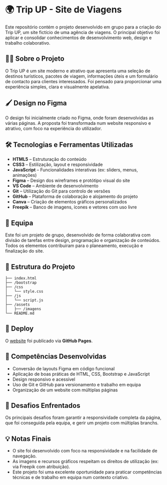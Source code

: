 # 🌍 Trip UP - Site de Viagens

Este repositório contém o projeto desenvolvido em grupo para a criação do Trip UP, um site fictício de uma agência de viagens. O principal objetivo foi aplicar e consolidar conhecimentos de desenvolvimento web, design e trabalho colaborativo.

## 👩‍💻 Sobre o Projeto
O Trip UP é um site moderno e atrativo que apresenta uma seleção de destinos turísticos, pacotes de viagem, informações úteis e um formulário de contacto para clientes interessados. Foi pensado para proporcionar uma experiência simples, clara e visualmente apelativa.

## 🖌️ Design no Figma
O design foi inicialmente criado no Figma, onde foram desenvolvidas as várias páginas. A proposta foi transformada num website responsivo e atrativo, com foco na experiência do utilizador.

## 🛠️ Tecnologias e Ferramentas Utilizadas
- **HTML5** – Estruturação do conteúdo
- **CSS3** – Estilização, layout e responsividade
- **JavaScript** – Funcionalidades interativas (ex: sliders, menus, animações)
- **Figma** – Design dos wireframes e protótipo visual do site
- **VS Code** – Ambiente de desenvolvimento
- **Git** – Utilização do Git para controlo de versões
- **GitHub** – Plataforma de colaboração e alojamento do projeto
- **Canva** – Criação de elementos gráficos personalizados
- **Freepik** – Banco de imagens, ícones e vetores com uso livre

## 👥 Equipa
Este foi um projeto de grupo, desenvolvido de forma colaborativa com divisão de tarefas entre design, programação e organização de conteúdos. Todos os elementos contribuíram para o planeamento, execução e finalização do site.

## 📁 Estrutura do Projeto
```
├── index.html
├── /bootstrap
├── /css
│   └── style.css
├── /js
│   └── script.js
├── /assets
│   ├── /imagens
└── README.md
```

## 🚀 Deploy
O [website](https://marcelovalente1990.github.io/siteviagens/) foi publicado via **GitHub Pages**.

## 🧠 Competências Desenvolvidas
- Conversão de layouts Figma em código funcional
- Aplicação de boas práticas de HTML, CSS, Bootstrap e JavaScript
- Design responsivo e acessível
- Uso de Git e GitHub para versionamento e trabalho em equipa
- Organização de um website com múltiplas páginas

## 🤯 Desafios Enfrentados
Os principais desafios foram garantir a responsividade completa da página, que foi conseguida pela equipa, e gerir um projeto com múltiplas branchs.

## 💡 Notas Finais
- O site foi desenvolvido com foco na responsividade e na facilidade de navegação.
- As imagens e recursos gráficos respeitam os direitos de utilização (ex: via Freepik com atribuição).
- Este projeto foi uma excelente oportunidade para praticar competências técnicas e de trabalho em equipa num contexto criativo.

